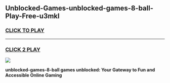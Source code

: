 
## Unblocked-Games-unblocked-games-8-ball-Play-Free-u3mkl
<h3>
<a href="https://premium76.site?title=unblocked-games-8-ball&ref=20A">CLICK TO PLAY</a></h3>
<hr>

<h3>
<a href="https://premium76.site?title=unblocked-games-8-ball&ref=20A">CLICK 2 PLAY</a>
  
</h3>

<a href="https://premium76.site?title=unblocked-games-8-ball&ref=20A"><img src="https://clearcache.store/games.png"></a>


**unblocked-games-8-ball games unblocked: Your Gateway to Fun and Accessible Online Gaming**

